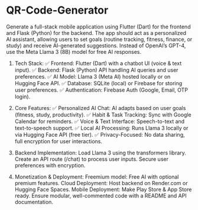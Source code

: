 # QR-Code-Generator





Generate a full-stack mobile application using Flutter (Dart) for the frontend and Flask (Python) for the backend. The app should act as a personalized AI assistant, allowing users to set goals (routine tracking, fitness, finance, or study) and receive AI-generated suggestions. Instead of OpenAI’s GPT-4, use the Meta Llama 3 (8B) model for free AI responses.

1. Tech Stack:
✅ Frontend: Flutter (Dart) with a chatbot UI (voice & text input).
✅ Backend: Flask (Python) API handling AI queries and user preferences.
✅ AI Model: Llama 3 (Meta AI) hosted locally or on Hugging Face API.
✅ Database: SQLite (local) or Firebase for storing user preferences.
✅ Authentication: Firebase Auth (Google, Email, OTP login).

2. Core Features:
✅ Personalized AI Chat: AI adapts based on user goals (fitness, study, productivity).
✅ Habit & Task Tracking: Sync with Google Calendar for reminders.
✅ Voice & Text Interface: Speech-to-text and text-to-speech support.
✅ Local AI Processing: Runs Llama 3 locally or via Hugging Face API (free tier).
✅ Privacy-Focused: No data sharing, full encryption for user interactions.

3. Backend Implementation:
Load Llama 3 using the transformers library.
Create an API route (/chat) to process user inputs.
Secure user preferences with encryption.
4. Monetization & Deployment:
Freemium model: Free AI with optional premium features.
Cloud Deployment: Host backend on Render.com or Hugging Face Spaces.
Mobile Deployment: Make Play Store & App Store ready.
Ensure modular, well-commented code with a README and API documentation.
